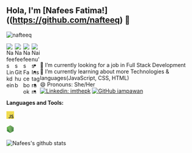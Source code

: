 ## Hola, I'm [Nafees Fatima!]((https://github.com/nafteeq) 👋

<p align="left"> <img src="https://komarev.com/ghpvc/?username=nafteeq&label=Views&color=blue&style=plastic" alt="nafteeq" /> </p>

 <a href="https://www.linkedin.com/in/nafees-fatima-869253117">
  <img align="left" alt="Nafees Linkdein" width="22px" src="https://cdn.jsdelivr.net/npm/simple-icons@v3/icons/linkedin.svg" />
</a>

<a href="https://github.com/nafteeq">
  <img align="left" alt="Nafees Github" width="22px" src="https://cdn.jsdelivr.net/npm/simple-icons@v3/icons/github.svg" />
</a>

<a href="https://www.facebook.com/profile.php?id=100010608183878">
  <img align="left" alt="Nafees Facebook" width="22px" src="https://cdn.jsdelivr.net/npm/simple-icons@v3/icons/facebook.svg" />
</a>

<a href="https://www.instagram.com/nafees5219/">
  <img align="left" alt="Nainu's Instagram" width="22px" src="https://cdn.jsdelivr.net/npm/simple-icons@v3/icons/instagram.svg" />
</a>


<br/>
<br/>


- 🔭 I’m currently looking for a job in Full Stack Development
- 🌱 I’m currently learning about more Technologies & languages(JavaScript, CSS, HTML)
- 😄 Pronouns: She/Her
- [![Linkedin: imthepk](https://img.shields.io/badge/-Nafees-blue?style=flat-square&logo=Linkedin&logoColor=white&link=https://www.linkedin.com/in/nafees-fatima-869253117)](https://www.linkedin.com/in/nafees-fatima-869253117)
[![GitHub iampawan](https://img.shields.io/github/followers/nafteeq?label=follow&style=social)](https://github.com/nafteeq)

**Languages and Tools:**  

<code><img height="20" src="https://raw.githubusercontent.com/github/explore/80688e429a7d4ef2fca1e82350fe8e3517d3494d/topics/javascript/javascript.png"></code>

<code><img height="20" src="https://raw.githubusercontent.com/github/explore/80688e429a7d4ef2fca1e82350fe8e3517d3494d/topics/nodejs/nodejs.png"></code>    


 <img align="center" src="https://github-readme-stats.vercel.app/api?username=nafteeq&show_icons=true&theme=light&line_height=27" alt="Nafees's github stats"/>
 
 
